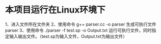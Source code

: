 # 本项目运行在Linux环境下
1、进入文件所在文件夹
2、使用命令 g++ parser.cc -o parser 生成可执行文件parser
3、使用命令 ./parser -f test.sp -o Output.txt 运行可执行文件，同时指定输入输出文件。（test.sp为输入文件，Output.txt为输出文件）
